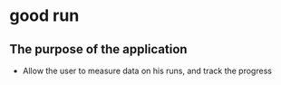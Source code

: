 # good run

## The purpose of the application
* Allow the user to measure data on his runs, and track the progress
